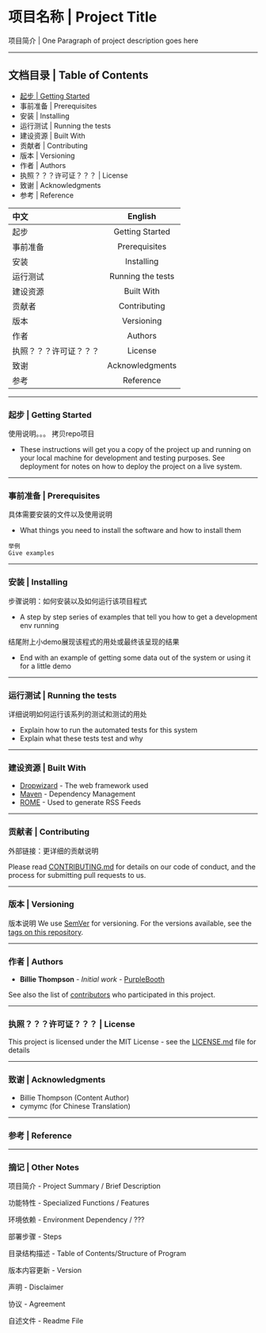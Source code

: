 # 项目名称 | Project Title

项目简介 | One Paragraph of project description goes here 

___
## 文档目录 | Table of Contents

* [起步 | Getting Started](#getting-started)
* 事前准备 | Prerequisites
* 安装 | Installing
* 运行测试 | Running the tests
* 建设资源 | Built With
* 贡献者 | Contributing
* 版本 | Versioning
* 作者 | Authors
* 执照？？？许可证？？？ | License
* 致谢 | Acknowledgments
* 参考 | Reference

中文 | English
:----------- | :-----------:  
起步 | Getting Started
事前准备 | Prerequisites
安装 | Installing
运行测试 | Running the tests
建设资源 | Built With
贡献者 | Contributing
版本 | Versioning
作者 | Authors
执照？？？许可证？？？ | License
致谢 | Acknowledgments
参考 | Reference
___
### 起步 | Getting Started


使用说明。。。
拷贝repo项目


* These instructions will get you a copy of the project up and running on your local machine for development and testing purposes. See deployment for notes on how to deploy the project on a live system.



___
### 事前准备 | Prerequisites

具体需要安装的文件以及使用说明

* What things you need to install the software and how to install them

```
举例
Give examples
```

___
### 安装 | Installing

步骤说明：如何安装以及如何运行该项目程式

* A step by step series of examples that tell you how to get a development env running


结尾附上小demo展现该程式的用处或最终该呈现的结果

* End with an example of getting some data out of the system or using it for a little demo


___
### 运行测试 | Running the tests

详细说明如何运行该系列的测试和测试的用处

* Explain how to run the automated tests for this system
* Explain what these tests test and why


___
### 建设资源 | Built With

* [Dropwizard](http://www.dropwizard.io/1.0.2/docs/) - The web framework used
* [Maven](https://maven.apache.org/) - Dependency Management
* [ROME](https://rometools.github.io/rome/) - Used to generate RSS Feeds

___
### 贡献者 | Contributing

外部链接：更详细的贡献说明

Please read [CONTRIBUTING.md](https://gist.github.com/PurpleBooth/b24679402957c63ec426) for details on our code of conduct, and the process for submitting pull requests to us.

___
### 版本 | Versioning

版本说明
We use [SemVer](http://semver.org/) for versioning. For the versions available, see the [tags on this repository](https://github.com/your/project/tags). 

___
### 作者 | Authors

* **Billie Thompson** - *Initial work* - [PurpleBooth](https://github.com/PurpleBooth)

See also the list of [contributors](https://github.com/your/project/contributors) who participated in this project.

___
### 执照？？？许可证？？？ | License

This project is licensed under the MIT License - see the [LICENSE.md](LICENSE.md) file for details

___
### 致谢 | Acknowledgments

* Billie Thompson (Content Author)
* cymymc (for Chinese Translation)

___
### 参考 | Reference



___
### 摘记 | Other Notes

项目简介 - Project Summary / Brief Description

功能特性 - Specialized Functions / Features

环境依赖 - Environment Dependency / ???

部署步骤 - Steps

目录结构描述 - Table of Contents/Structure of Program

版本内容更新 - Version

声明 - Disclaimer

协议 - Agreement

自述文件 - Readme File

